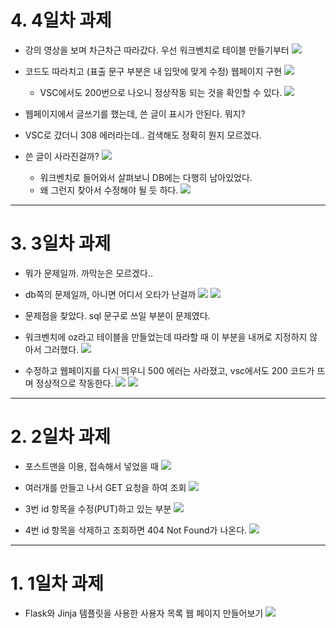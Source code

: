# 4. 4일차 과제
  - 강의 영상을 보며 차근차근 따라갔다. 우선 워크벤치로 테이블 만들기부터
  ![](../Flask/screenshot/11.jpg)

- 코드도 따라치고 (표출 문구 부분은 내 입맛에 맞게 수정) 웹페이지 구현
  ![](../Flask/screenshot/12.jpg)
  
  - VSC에서도 200번으로 나오니 정상작동 되는 것을 확인할 수 있다.
  ![](../Flask/screenshot/13.jpg)

- 웹페이지에서 글쓰기를 했는데, 쓴 글이 표시가 안된다. 뭐지?
- VSC로 갔더니 308 에러라는데.. 검색해도 정확히 뭔지 모르겠다.
- 쓴 글이 사라진걸까?
  ![](../Flask/screenshot/14.jpg)
  
  - 워크벤치로 들어와서 살펴보니 DB에는 다행히 남아있었다.
  - 왜 그런지 찾아서 수정해야 될 듯 하다.
  ![](../Flask/screenshot/15.jpg)

----------------------------------------------------------------------------------------
# 3. 3일차 과제
  - 뭐가 문제일까. 까막눈은 모르겠다..
  - db쪽의 문제일까, 아니면 어디서 오타가 난걸까
  ![](../Flask/screenshot/06.jpg)
  ![](../Flask/screenshot/07.jpg)

  - 문제점을 찾았다. sql 문구로 쓰일 부분이 문제였다.
  - 워크벤치에 oz라고 테이블을 만들었는데 따라할 때 이 부분을 내꺼로 지정하지 않아서 그러했다.
  ![](../Flask/screenshot/08.jpg)

  - 수정하고 웹페이지를 다시 띄우니 500 에러는 사라졌고, vsc에서도 200 코드가 뜨며 정상적으로 작동한다.
  ![](../Flask/screenshot/09.jpg)
  ![](../Flask/screenshot/10.jpg)
-------------------------------------------------------------------------------------
# 2. 2일차 과제
  - 포스트맨을 이용, 접속해서 넣었을 때
  ![](../Flask/screenshot/02.jpg)

  - 여러개를 만들고 나서 GET 요청을 하여 조회
  ![](../Flask/screenshot/03.jpg)

  - 3번 id 항목을 수정(PUT)하고 있는 부분
  ![](../Flask/screenshot/04.jpg)

  - 4번 id 항목을 삭제하고 조회하면 404 Not Found가 나온다.
  ![](../Flask/screenshot/05.jpg)

----------------------------------------------------------------------------------------
# 1. 1일차 과제
  - Flask와 Jinja 템플릿을 사용한 사용자 목록 웹 페이지 만들어보기
![](../Flask/screenshot/01.jpg)
